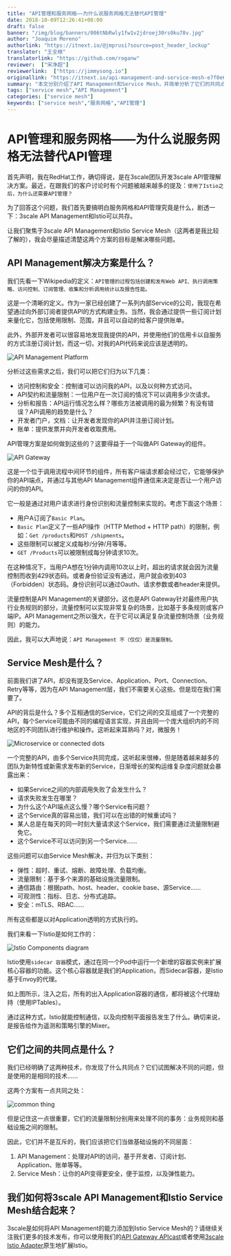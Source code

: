 ```yaml
---
title: "API管理和服务网格——为什么说服务网格无法替代API管理"
date: 2018-10-09T12:26:41+08:00
draft: false
banner: "/img/blog/banners/006tNbRwly1fw1v2jdroej30rs0ku78v.jpg"
author: "Joaquim Moreno"
authorlink: "https://itnext.io/@jmprusi?source=post_header_lockup"
translator: "王全根"
translatorlink: "https://github.com/roganw"
reviewer:  ["宋净超"]
reviewerlink:  ["https://jimmysong.io"]
originallink: "https://itnext.io/api-management-and-service-mesh-e7f0e686090e"
summary: "本文分别介绍了API Management和Service Mesh，并简单分析了它们的共同点。"
tags: ["service mesh","API Management"]
categories: ["service mesh"]
keywords: ["service mesh","服务网格","API管理"]
---
```


# API管理和服务网格——为什么说服务网格无法替代API管理

首先声明，我在RedHat工作，确切得说，是在3scale团队开发3scale API管理解决方案。最近，在跟我们的客户讨论时有个问题被越来越多的提及：`使用了Istio之后，为什么还需要API管理？`

为了回答这个问题，我们首先要搞明白服务网格和API管理究竟是什么，剧透一下：3scale API Management和Istio可以共存。

让我们聚焦于3scale API Management和Istio Service Mesh（这两者是我比较了解的），我会尽量描述清楚这两个方案的目标是解决哪些问题。

## API Management解决方案是什么？

我们先看一下Wikipedia的定义：`API管理的过程包括创建和发布Web API、执行调用策略、访问控制、订阅管理、收集和分析调用统计以及报告性能。`

这是一个清晰的定义。作为一家已经创建了一系列内部Service的公司，我现在希望通过向外部订阅者提供API的方式构建业务。当然，我会通过提供一些订阅计划来量化它，包括使用限制、范围，并且可以自动的给客户提供账单。

此外，外部开发者可以很容易地发现我提供的API，并使用他们的信用卡以自服务的方式注册订阅计划，而这一切，对我的API代码来说应该是透明的。

![API Management Platform](https://raw.githubusercontent.com/servicemesher/website/master/content/blog/api-management-and-service-mesh/006tNc79gy1fvpbzdautwj30m80cp412.jpg)

分析过这些需求之后，我们可以把它们归为以下几类：

- 访问控制和安全：控制谁可以访问我的API，以及以何种方式访问。
- API契约和流量限制：一位用户在一次订阅的情况下可以调用多少次请求。
- 分析和报告：API运行情况怎么样？哪些方法被调用的最为频繁？有没有错误？API调用的趋势是什么？
- 开发者门户，文档：让开发者发现你的API并注册订阅计划。
- 账单：提供发票并向开发者收取费用。

API管理方案是如何做到这些的？这要得益于一个叫做API Gateway的组件。

![API Gateway](https://raw.githubusercontent.com/servicemesher/website/master/content/blog/api-management-and-service-mesh/006tNc79gy1fvpc2rrv5xj30lq097t90.jpg)

这是一个位于调用流程中间环节的组件，所有客户端请求都会经过它，它能够保护你的API端点，并通过与其他API Management组件通信来决定是否让一个用户访问的你的API。

它一般是通过对用户请求进行身份识别和流量控制来实现的。考虑下面这个场景：

- 用户A订阅了`Basic Plan`。
- `Basic Plan`定义了一些API操作（HTTP Method + HTTP path）的限制，例如：`Get /products`和`POST /shipments`。
- 这些限制可以被定义成每秒/分钟/月等等。
- `GET /Products`可以被限制成每分钟请求10次。

在这种情况下，当用户A想在1分钟内调用10次以上时，超出的请求就会因为流量控制而收到429状态码。或者身份验证没有通过，用户就会收到403（Forbidden）状态码。身份识别可以通过Oauth、请求参数或者header来提供。

流量控制是API Management的关键部分。这也是API Gateway针对最终用户执行业务规则的部分，流量控制可以实现非常复杂的场景，比如基于多条规则或客户端IP。API Management之所以强大，在于它可以满足复杂流量控制场景（业务规则）的能力。

因此，我可以大声地说：`API Management 不（仅仅）是流量限制。`

## Service Mesh是什么？

前面我们讲了API，却没有提及Service、Application、Port、Connection、Retry等等，因为在API Management层，我们不需要关心这些。但是现在我们需要了。

API的背后是什么？多个互相通信的Service，它们之间的交互组成了一个完整的API，每个Service可能由不同的编程语言实现，并且由同一个庞大组织内的不同地区的不同团队进行维护和操作。这听起来耳熟吗？对，微服务！

![Microservice or connected dots](https://raw.githubusercontent.com/servicemesher/website/master/content/blog/api-management-and-service-mesh/006tNc79gy1fvpc2uooboj30lo0f1wek.jpg)

一个完整的API，由多个Service共同完成，这听起来很棒，但是随着越来越多的团队为新特性或新需求发布新的Service，日渐增长的架构运维复杂度问题就会暴露出来：

- 如果Service之间的内部调用失败了会发生什么？
- 请求失败发生在哪里？
- 为什么这个API端点这么慢？哪个Service有问题？
- 这个Service真的容易出错，我们可以在出错的时候重试吗？
- 某人总是在每天的同一时刻大量请求这个Service，我们需要通过流量限制避免它。
- 这个Service不可以访问到另一个Service......

这些问题可以由Service Mesh解决，并归为以下类别：

- 弹性：超时、重试、熔断、故障处理、负载均衡。
- 流量限制：基于多个来源的基础设施流量限制。
- 通信路由：根据path、host、header、cookie base、源Service......
- 可观测性：指标、日志、分布式追踪。
- 安全：mTLS、RBAC......

所有这些都是以对Application透明的方式执行的。

我们来看一下Istio是如何工作的：

![Istio Components diagram](https://raw.githubusercontent.com/servicemesher/website/master/content/blog/api-management-and-service-mesh/006tNc79gy1fvpc361862j30dc0ao74r.jpg)

Istio使用`sidecar 容器`模式，通过在同一个Pod中运行一个新增的容器实例来扩展核心容器的功能。这个核心容器就是我们的Application，而Sidecar容器，是Istio基于Envoy的代理。

如上图所示，注入之后，所有的出入Application容器的通信，都将被这个代理劫持（使用IPTables）。

通过这种方式，Istio就能控制通信，以及向控制平面报告发生了什么。确切来说，是报告给作为遥测和策略引擎的Mixer。

## 它们之间的共同点是什么？

我们已经明确了这两种技术，你发现了什么共同点？它们试图解决不同的问题，但是使用的是相同的技术......

这两个方案有一点共同之处：

![common thing](https://raw.githubusercontent.com/servicemesher/website/master/content/blog/api-management-and-service-mesh/006tNc79gy1fvpc37snftj30xc0lwwhf.jpg)

但是记住这一点很重要，它们的流量限制分别用来处理不同的事务：业务规则和基础设施之间的限制。

因此，它们并不是互斥的，我们应该把它们当做基础设施的不同层面：

1. API Management：处理对API的访问，基于开发者、订阅计划、Application、账单等等。
2. Service Mesh：让你的API变得更安全，便于监控，以及弹性能力。

## 我们如何将3scale API Management和Istio Service Mesh结合起来？

3scale是如何将API Management的能力添加到Istio Service Mesh的？请继续关注我们更多的技术发布，你可以使用我们的[API Gateway APIcast](https://github.com/3scale/apicast)或者使用[3scale Istio Adapter](https://github.com/3scale/istio-integration/tree/master/3scaleAdapter)原生地扩展Istio。
